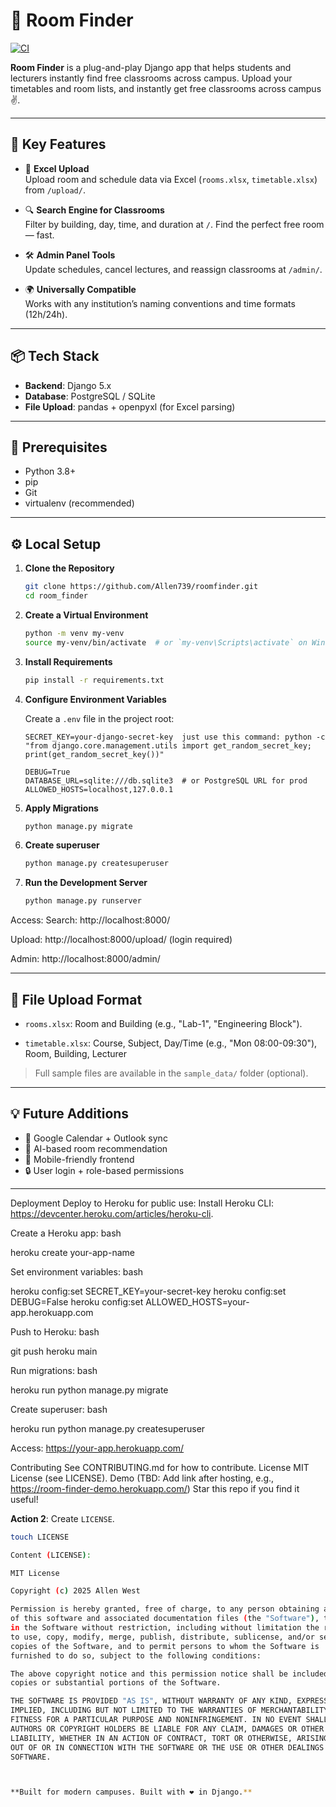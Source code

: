 
# 🏫 Room Finder
[![CI](https://github.com/Allen739/roomfinder/actions/workflows/ci.yml/badge.svg)](https://github.com/Allen739/roomfinder/actions/workflows/ci.yml)

**Room Finder** is a plug-and-play Django app that helps students and lecturers instantly find free classrooms across campus. Upload your timetables and room lists, and instantly get free classrooms across campus✌️.

---

## 🚀 Key Features

- 🔼 **Excel Upload**  
  Upload room and schedule data via Excel (`rooms.xlsx`, `timetable.xlsx`) from `/upload/`.

- 🔍 **Search Engine for Classrooms**  
  Filter by building, day, time, and duration at `/`. Find the perfect free room — fast.

- 🛠️ **Admin Panel Tools**  
  Update schedules, cancel lectures, and reassign classrooms at `/admin/`.

- 🌍 **Universally Compatible**  
  Works with any institution’s naming conventions and time formats (12h/24h).

---

## 📦 Tech Stack

- **Backend**: Django 5.x
- **Database**: PostgreSQL / SQLite
- **File Upload**: pandas + openpyxl (for Excel parsing)

---

## 🧰 Prerequisites

- Python 3.8+
- pip
- Git
- virtualenv (recommended)

---

## ⚙️ Local Setup

1. **Clone the Repository**

   ```bash
   git clone https://github.com/Allen739/roomfinder.git
   cd room_finder
   ```

2. **Create a Virtual Environment**

   ```bash
   python -m venv my-venv
   source my-venv/bin/activate  # or `my-venv\Scripts\activate` on Windows
   ```

3. **Install Requirements**

   ```bash
   pip install -r requirements.txt
   ```

4. **Configure Environment Variables**

   Create a `.env` file in the project root:

   ```env
   SECRET_KEY=your-django-secret-key  just use this command: python -c "from django.core.management.utils import get_random_secret_key; print(get_random_secret_key())"

   DEBUG=True
   DATABASE_URL=sqlite:///db.sqlite3  # or PostgreSQL URL for prod
   ALLOWED_HOSTS=localhost,127.0.0.1
   ```

5. **Apply Migrations**

   ```bash
   python manage.py migrate
   ```

6. **Create superuser**

   ```bash
   python manage.py createsuperuser
   ```

7. **Run the Development Server**

   ```bash
   python manage.py runserver
   ```

Access:
Search: http://localhost:8000/

Upload: http://localhost:8000/upload/ (login required)

Admin: http://localhost:8000/admin/



---

## 📁 File Upload Format

- `rooms.xlsx`: Room and Building  (e.g., "Lab-1", "Engineering Block").

- `timetable.xlsx`: Course, Subject, Day/Time (e.g., "Mon 08:00-09:30"), Room, Building, Lecturer

> Full sample files are available in the `sample_data/` folder (optional).

---

## 💡 Future Additions

- 🔗 Google Calendar + Outlook sync
- 🧠 AI-based room recommendation
- 📱 Mobile-friendly frontend
- 🔒 User login + role-based permissions

---

Deployment
Deploy to Heroku for public use:
Install Heroku CLI: https://devcenter.heroku.com/articles/heroku-cli.

Create a Heroku app:
bash

heroku create your-app-name

Set environment variables:
bash

heroku config:set SECRET_KEY=your-secret-key
heroku config:set DEBUG=False
heroku config:set ALLOWED_HOSTS=your-app.herokuapp.com

Push to Heroku:
bash

git push heroku main

Run migrations:
bash

heroku run python manage.py migrate

Create superuser:
bash

heroku run python manage.py createsuperuser

Access: https://your-app.herokuapp.com/

Contributing
See CONTRIBUTING.md for how to contribute.
License
MIT License (see LICENSE).
Demo
(TBD: Add link after hosting, e.g., https://room-finder-demo.herokuapp.com/)
Star this repo if you find it useful! 

**Action 2**: Create `LICENSE`.
```bash
touch LICENSE

Content (LICENSE):

MIT License

Copyright (c) 2025 Allen West

Permission is hereby granted, free of charge, to any person obtaining a copy
of this software and associated documentation files (the "Software"), to deal
in the Software without restriction, including without limitation the rights
to use, copy, modify, merge, publish, distribute, sublicense, and/or sell
copies of the Software, and to permit persons to whom the Software is
furnished to do so, subject to the following conditions:

The above copyright notice and this permission notice shall be included in all
copies or substantial portions of the Software.

THE SOFTWARE IS PROVIDED "AS IS", WITHOUT WARRANTY OF ANY KIND, EXPRESS OR
IMPLIED, INCLUDING BUT NOT LIMITED TO THE WARRANTIES OF MERCHANTABILITY,
FITNESS FOR A PARTICULAR PURPOSE AND NONINFRINGEMENT. IN NO EVENT SHALL THE
AUTHORS OR COPYRIGHT HOLDERS BE LIABLE FOR ANY CLAIM, DAMAGES OR OTHER
LIABILITY, WHETHER IN AN ACTION OF CONTRACT, TORT OR OTHERWISE, ARISING FROM,
OUT OF OR IN CONNECTION WITH THE SOFTWARE OR THE USE OR OTHER DEALINGS IN THE
SOFTWARE.



**Built for modern campuses. Built with ❤️ in Django.**
```


